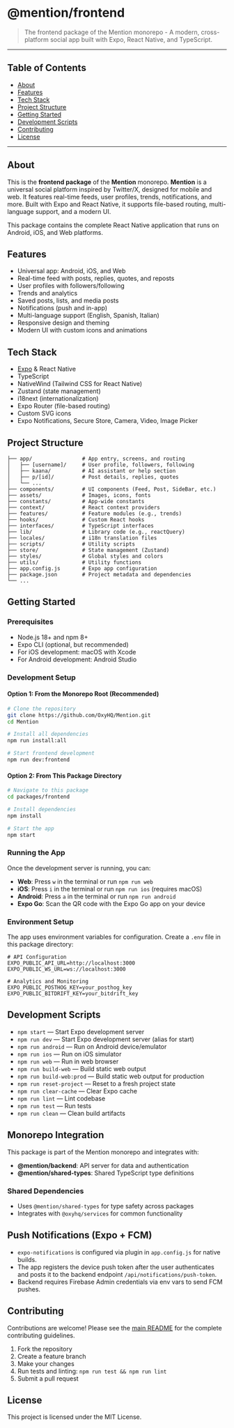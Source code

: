 # @mention/frontend

> The frontend package of the Mention monorepo - A modern, cross-platform social app built with Expo, React Native, and TypeScript.

---

## Table of Contents
- [About](#about)
- [Features](#features)
- [Tech Stack](#tech-stack)
- [Project Structure](#project-structure)
- [Getting Started](#getting-started)
- [Development Scripts](#development-scripts)
- [Contributing](#contributing)
- [License](#license)

---

## About

This is the **frontend package** of the **Mention** monorepo. **Mention** is a universal social platform inspired by Twitter/X, designed for mobile and web. It features real-time feeds, user profiles, trends, notifications, and more. Built with Expo and React Native, it supports file-based routing, multi-language support, and a modern UI.

This package contains the complete React Native application that runs on Android, iOS, and Web platforms.

## Features
- Universal app: Android, iOS, and Web
- Real-time feed with posts, replies, quotes, and reposts
- User profiles with followers/following
- Trends and analytics
- Saved posts, lists, and media posts
- Notifications (push and in-app)
- Multi-language support (English, Spanish, Italian)
- Responsive design and theming
- Modern UI with custom icons and animations

## Tech Stack
- [Expo](https://expo.dev/) & React Native
- TypeScript
- NativeWind (Tailwind CSS for React Native)
- Zustand (state management)
- i18next (internationalization)
- Expo Router (file-based routing)
- Custom SVG icons
- Expo Notifications, Secure Store, Camera, Video, Image Picker

## Project Structure
```
├── app/                # App entry, screens, and routing
│   ├── [username]/     # User profile, followers, following
│   ├── kaana/          # AI assistant or help section
│   ├── p/[id]/         # Post details, replies, quotes
│   └── ...
├── components/         # UI components (Feed, Post, SideBar, etc.)
├── assets/             # Images, icons, fonts
├── constants/          # App-wide constants
├── context/            # React context providers
├── features/           # Feature modules (e.g., trends)
├── hooks/              # Custom React hooks
├── interfaces/         # TypeScript interfaces
├── lib/                # Library code (e.g., reactQuery)
├── locales/            # i18n translation files
├── scripts/            # Utility scripts
├── store/              # State management (Zustand)
├── styles/             # Global styles and colors
├── utils/              # Utility functions
├── app.config.js       # Expo app configuration
├── package.json        # Project metadata and dependencies
└── ...
```

## Getting Started

### Prerequisites
- Node.js 18+ and npm 8+
- Expo CLI (optional, but recommended)
- For iOS development: macOS with Xcode
- For Android development: Android Studio

### Development Setup

#### Option 1: From the Monorepo Root (Recommended)
```bash
# Clone the repository
git clone https://github.com/OxyHQ/Mention.git
cd Mention

# Install all dependencies
npm run install:all

# Start frontend development
npm run dev:frontend
```

#### Option 2: From This Package Directory
```bash
# Navigate to this package
cd packages/frontend

# Install dependencies
npm install

# Start the app
npm start
```

### Running the App

Once the development server is running, you can:

- **Web**: Press `w` in the terminal or run `npm run web`
- **iOS**: Press `i` in the terminal or run `npm run ios` (requires macOS)
- **Android**: Press `a` in the terminal or run `npm run android`
- **Expo Go**: Scan the QR code with the Expo Go app on your device

### Environment Setup

The app uses environment variables for configuration. Create a `.env` file in this package directory:

```env
# API Configuration
EXPO_PUBLIC_API_URL=http://localhost:3000
EXPO_PUBLIC_WS_URL=ws://localhost:3000

# Analytics and Monitoring
EXPO_PUBLIC_POSTHOG_KEY=your_posthog_key
EXPO_PUBLIC_BITDRIFT_KEY=your_bitdrift_key
```

## Development Scripts

- `npm start` — Start Expo development server
- `npm run dev` — Start Expo development server (alias for start)
- `npm run android` — Run on Android device/emulator
- `npm run ios` — Run on iOS simulator
- `npm run web` — Run in web browser
- `npm run build-web` — Build static web output
- `npm run build-web:prod` — Build static web output for production
- `npm run reset-project` — Reset to a fresh project state
- `npm run clear-cache` — Clear Expo cache
- `npm run lint` — Lint codebase
- `npm run test` — Run tests
- `npm run clean` — Clean build artifacts

## Monorepo Integration

This package is part of the Mention monorepo and integrates with:

- **@mention/backend**: API server for data and authentication
- **@mention/shared-types**: Shared TypeScript type definitions

### Shared Dependencies
- Uses `@mention/shared-types` for type safety across packages
- Integrates with `@oxyhq/services` for common functionality

## Push Notifications (Expo + FCM)

- `expo-notifications` is configured via plugin in `app.config.js` for native builds.
- The app registers the device push token after the user authenticates and posts it to the backend endpoint `/api/notifications/push-token`.
- Backend requires Firebase Admin credentials via env vars to send FCM pushes.

## Contributing

Contributions are welcome! Please see the [main README](../../README.md) for the complete contributing guidelines.

1. Fork the repository
2. Create a feature branch
3. Make your changes
4. Run tests and linting: `npm run test && npm run lint`
5. Submit a pull request

## License

This project is licensed under the MIT License.
